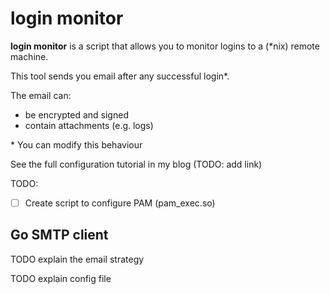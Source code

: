 # login monitor

**login monitor** is a script that allows you to monitor logins to a (*nix) remote machine.

This tool sends you email after any successful login\*.

The email can:

- be encrypted and signed
- contain attachments (e.g. logs)

\* You can modify this behaviour

See the full configuration tutorial in my blog (TODO: add link)

TODO:
- [ ] Create script to configure PAM (pam_exec.so)

## Go SMTP client

TODO explain the email strategy

TODO explain config file
